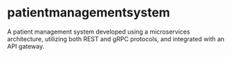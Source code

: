 # patientmanagementsystem
A patient management system developed using a microservices architecture, utilizing both REST and gRPC protocols, and integrated with an API gateway.
